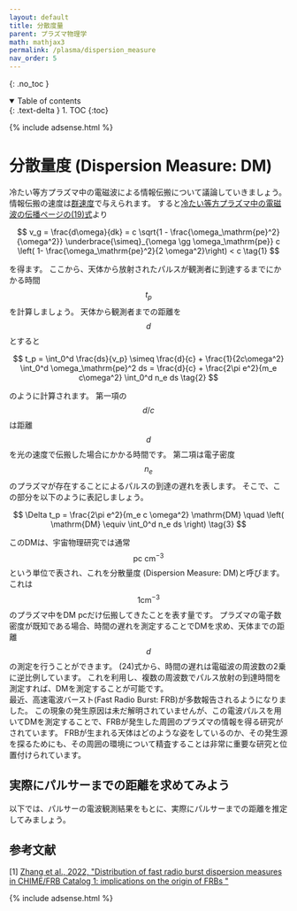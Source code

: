 ```yaml
---
layout: default
title: 分散度量
parent: プラズマ物理学
math: mathjax3
permalink: /plasma/dispersion_measure
nav_order: 5
---
```


{: .no_toc }

<details open markdown="block">
  <summary>
    Table of contents
  </summary>
  {: .text-delta }
1. TOC
{:toc}
</details>

{% include adsense.html %} 

# 分散量度 (Dispersion Measure: DM)

冷たい等方プラズマ中の電磁波による情報伝搬について議論していきましょう。
情報伝搬の速度は[群速度](/mhd/sound_wave)で与えられます。
すると[冷たい等方プラズマ中の電磁波の伝播ページの(19)式](/plasma/propagation_cold)より

$$
v_g 
= \frac{d\omega}{dk} 
= c \sqrt{1 - \frac{\omega_\mathrm{pe}^2}{\omega^2}} 
\underbrace{\simeq}_{\omega \gg \omega_\mathrm{pe}} c \left( 1- \frac{\omega_\mathrm{pe}^2}{2 \omega^2}\right) < c \tag{1}
$$

を得ます。
ここから、天体から放射されたパルスが観測者に到達するまでにかかる時間$$t_p$$を計算しましょう。
天体から観測者までの距離を$$d$$とすると

$$
t_p 
= \int_0^d \frac{ds}{v_p} 
\simeq \frac{d}{c} + \frac{1}{2c\omega^2} \int_0^d \omega_\mathrm{pe}^2 ds 
= \frac{d}{c} + \frac{2\pi e^2}{m_e c\omega^2} \int_0^d n_e ds \tag{2}
$$

のように計算されます。
第一項の$$d/c$$は距離$$d$$を光の速度で伝搬した場合にかかる時間です。
第二項は電子密度$$n_e$$のプラズマが存在することによるパルスの到達の遅れを表します。
そこで、この部分を以下のように表記しましょう。

$$
\Delta t_p 
= \frac{2\pi e^2}{m_e c \omega^2} \mathrm{DM}
\quad \left( \mathrm{DM} 
\equiv \int_0^d n_e ds \right) \tag{3}
$$

このDMは、宇宙物理研究では通常$$\mathrm{pc} \ \mathrm{cm}^{-3}$$という単位で表され、これを分散量度 (Dispersion Measure: DM)と呼びます。
これは$$1 \mathrm{cm}^{-3}$$のプラズマ中をDM pcだけ伝搬してきたことを表す量です。
プラズマの電子数密度が既知である場合、時間の遅れを測定することでDMを求め、天体までの距離$$d$$の測定を行うことができます。
(24)式から、時間の遅れは電磁波の周波数の2乗に逆比例しています。
これを利用し、複数の周波数でパルス放射の到達時間を測定すれば、DMを測定することが可能です。  
最近、高速電波バースト(Fast Radio Burst: FRB)が多数報告されるようになりました。
この現象の発生原因は未だ解明されていませんが、この電波パルスを用いてDMを測定することで、FRBが発生した周囲のプラズマの情報を得る研究がされています。
FRBが生まれる天体はどのような姿をしているのか、その発生源を探るためにも、その周囲の環境について精査することは非常に重要な研究と位置付けられています。

## 実際にパルサーまでの距離を求めてみよう

以下では、パルサーの電波観測結果をもとに、実際にパルサーまでの距離を推定してみましょう。

## 参考文献

[1] [Zhang et al., 2022, "Distribution of fast radio burst dispersion measures in CHIME/FRB Catalog 1: implications on the origin of FRBs
"](https://arxiv.org/abs/2212.13148)  

{% include adsense.html %} 
